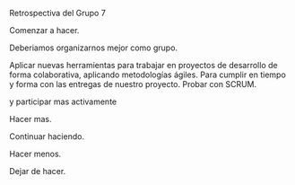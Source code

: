Retrospectiva del Grupo 7

Comenzar a hacer.

Deberiamos organizarnos mejor como grupo. 

Aplicar nuevas herramientas para trabajar en proyectos de desarrollo de forma colaborativa, aplicando metodologías ágiles. Para cumplir en tiempo y forma con las entregas de nuestro proyecto. Probar con SCRUM.

y participar mas activamente 

Hacer mas.

Continuar haciendo.



Hacer menos.

Dejar de hacer.